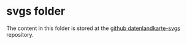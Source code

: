 svgs folder
===========

The content in this folder is stored at the [github datenlandkarte-svgs](https://github.com/meisterluk/datenlandkarte-svgs) repository.
